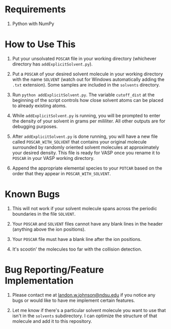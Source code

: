 # Requirements

1. Python with NumPy





# How to Use This

1. Put your unsolvated `POSCAR` file in your working directory (whichever directory has `addExplicitSolvent.py`).

1. Put a `POSCAR` of your desired solvent molecule in your working directory with the name `SOLVENT` (watch out for Windows automatically adding the `.txt` extension). Some samples are included in the `solvents` directory.

1. Run `python addExplicitSolvent.py`. The variable `cutoff_dist` at the beginning of the script controls how close solvent atoms can be placed to already existing atoms.

1. While `addExplicitSolvent.py` is running, you will be prompted to enter the density of your solvent in grams per mililiter. All other outputs are for debugging purposes.

1. After `addExplicitSolvent.py` is done running, you will have a new file called `POSCAR_WITH_SOLVENT` that contains your original molecule surrounded by randomly oriented solvent molecules at approximately your desired density. This file is ready for VASP once you rename it to `POSCAR` in your VASP working directory.

1. Append the appropriate elemental species to your `POTCAR` based on the order that they appear in `POSCAR_WITH_SOLVENT`.





# Known Bugs

1. This will not work if your solvent molecule spans across the periodic boundaries in the file `SOLVENT`.

1. Your `POSCAR` and `SOLVENT` files cannot have any blank lines in the header (anything above the ion positions).

1. Your `POSCAR` file must have a blank line after the ion positions.

1. It's scootin' the molecules too far with the collision detection.





# Bug Reporting/Feature Implementation

1. Please contact me at landon.w.johnson@ndsu.edu if you notice any bugs or would like to have me implement certain features.

1. Let me know if there's a particular solvent molecule you want to use that isn't in the `solvents` subdirectory. I can optimize the structure of that molecule and add it to this repository.